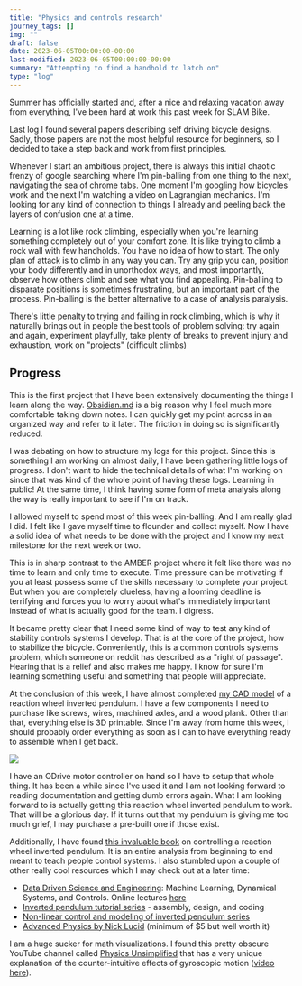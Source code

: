 ```yaml
---
title: "Physics and controls research"
journey_tags: []
img: ""
draft: false
date: 2023-06-05T00:00:00-00:00 
last-modified: 2023-06-05T00:00:00-00:00 
summary: "Attempting to find a handhold to latch on"
type: "log"
---
```

Summer has officially started and, after a nice and relaxing vacation away from everything, I've been hard at work this past week for SLAM Bike. 

Last log I found several papers describing self driving bicycle designs. Sadly, those papers are not the most helpful resource for beginners, so I decided to take a step back and work from first principles. 

Whenever I start an ambitious project, there is always this initial chaotic frenzy of google searching where I'm pin-balling from one thing to the next, navigating the sea of chrome tabs. One moment I'm googling how bicycles work and the next I'm watching a video on Lagrangian mechanics. I'm looking for any kind of connection to things I already and peeling back the layers of confusion one at a time.

Learning is a lot like rock climbing, especially when you're learning something completely out of your comfort zone. It is like trying to climb a rock wall with few handholds. You have no idea of how to start. The only plan of attack is to climb in any way you can. Try any grip you can, position your body differently and in unorthodox ways, and most importantly, observe how others climb and see what you find appealing. Pin-balling to disparate positions is sometimes frustrating, but an important part of the process. Pin-balling is the better alternative to a case of analysis paralysis. 

There's little penalty to trying and failing in rock climbing, which is why it naturally brings out in people the best tools of problem solving: try again and again, experiment playfully, take plenty of breaks to prevent injury and exhaustion, work on "projects" (difficult climbs)  

## Progress
This is the first project that I have been extensively documenting the things I learn along the way. [Obsidian.md](https://obsidian.md/) is a big reason why I feel much more comfortable taking down notes. I can quickly get my point across in an organized way and refer to it later. The friction in doing so is significantly reduced.

I was debating on how to structure my logs for this project. Since this is something I am working on almost daily, I have been gathering little logs of progress. I don't want to hide the technical details of what I'm working on since that was kind of the whole point of having these logs. Learning in public! At the same time, I think having some form of meta analysis along the way is really important to see if I'm on track.

I allowed myself to spend most of this week pin-balling. And I am really glad I did. I felt like I gave myself time to flounder and collect myself. Now I have a solid idea of what needs to be done with the project and I know my next milestone for the next week or two.

This is in sharp contrast to the AMBER project where it felt like there was no time to learn and only time to execute. Time pressure can be motivating if you at least possess some of the skills necessary to complete your project. But when you are completely clueless, having a looming deadline is terrifying and forces you to worry about what's immediately important instead of what is actually good for the team. I digress.

It became pretty clear that I need some kind of way to test any kind of stability controls systems I develop. That is at the core of the project, how to stabilize the bicycle. Conveniently, this is a common controls systems problem, which someone on reddit has described as a "right of passage". Hearing that is a relief and also makes me happy. I know for sure I'm learning something useful and something that people will appreciate. 

At the conclusion of this week, I have almost completed [my CAD model](https://cad.onshape.com/documents/76a36bb1a69c3961d3fa9e94/w/1beebbe69216e8c3c34f1033/e/1334723eac8817b342eac3bf) of a reaction wheel inverted pendulum. I have a few components I need to purchase like screws, wires, machined axles, and a wood plank. Other than that, everything else is 3D printable. Since I'm away from home this week, I should probably order everything as soon as I can to have everything ready to assemble when I get back.

![](/journey/stabilizingbike/images/InvertedPendulumModel.png)

I have an ODrive motor controller on hand so I have to setup that whole thing. It has been a while since I've used it and I am not looking forward to reading documentation and getting dumb errors again. What I am looking forward to is actually getting this reaction wheel inverted pendulum to work. That will be a glorious day. If it turns out that my pendulum is giving me too much grief, I may purchase a pre-built one if those exist.

Additionally, I have found [this invaluable book](https://link.springer.com/book/10.1007/978-3-031-01827-5) on controlling a reaction wheel inverted pendulum. It is an entire analysis from beginning to end meant to teach people control systems. I also stumbled upon a couple of other really cool resources which I may check out at a later time:

- [Data Driven Science and Engineering](http://databookuw.com/databook.pdf): Machine Learning, Dynamical Systems, and Controls. Online lectures [here](https://youtu.be/WObG2LoSEwQ)
- [Inverted pendulum tutorial series](https://www.youtube.com/watch?v=7eIE23vJcI4) - assembly, design, and coding
- [Non-linear control and modeling of inverted pendulum series](https://www.youtube.com/watch?v=zNhUie9f1go)
- [Advanced Physics by Nick Lucid](https://www.scienceasylum.com/projects.php#book) (minimum of $5 but well worth it)

I am a huge sucker for math visualizations. I found this pretty obscure YouTube channel called [Physics Unsimplified](https://www.youtube.com/@PhysicsUnsimplified) that has a very unique explanation of the counter-intuitive effects of gyroscopic motion ([video here](https://www.youtube.com/watch?v=YiQVna7UTiQ)). 
